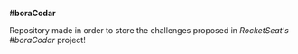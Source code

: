 **#boraCodar**

Repository made in order to store the challenges proposed in *RocketSeat's* *#boraCodar* project!